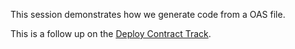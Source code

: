 This session demonstrates how we generate code from a OAS file. 

This is a follow up on the [Deploy Contract Track](../01-deploy-contract).

